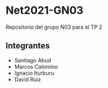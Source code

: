 # Net2021-GN03
Repositorio del grupo N03 para el TP 2

## Integrantes
- Santiago Abud
- Marcos Calomino
- Ignacio Iturburu
- David Ruiz

